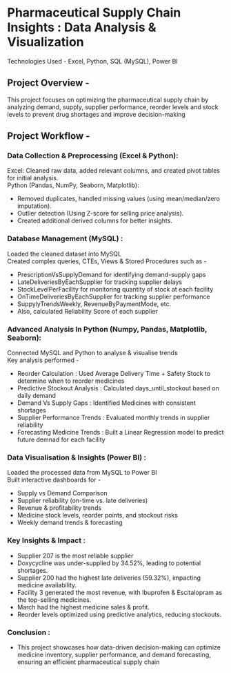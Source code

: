 # Pharmaceutical Supply Chain Insights : Data Analysis & Visualization

Technologies Used - Excel, Python, SQL (MySQL), Power BI

## Project Overview - 
This project focuses on optimizing the pharmaceutical supply chain by analyzing demand, supply, supplier performance, reorder levels and stock levels to prevent drug shortages and improve decision-making

## Project Workflow - 
### Data Collection & Preprocessing (Excel & Python): 
Excel: Cleaned raw data, added relevant columns, and created pivot tables for initial analysis.<br>
Python (Pandas, NumPy, Seaborn, Matplotlib):<br>

 - Removed duplicates, handled missing values (using mean/median/zero imputation). <br>
 - Outlier detection (Using Z-score for selling price analysis). <br>
 - Created additional derived columns for better insights. <br>

### Database Management (MySQL) :
Loaded the cleaned dataset into MySQL <br>
Created complex queries, CTEs, Views & Stored Procedures such as - <br>
 - PrescriptionVsSupplyDemand for identifying demand-supply gaps<br>
 - LateDeliveriesByEachSupplier for tracking supplier delays<br>
 - StockLevelPerFacility for monitoring quantity of stock at each facility<br>
 - OnTimeDeliveriesByEachSupplier for tracking supplier performance<br>
 - SuppylyTrendsWeekly, RevenueByPaymentMode, etc.<br>
 - Also, calculated Reliability Score of each supplier <br>

### Advanced Analysis In Python (Numpy, Pandas, Matplotlib, Seaborn):
Connected MySQL and Python to analyse & visualise trends<br>
Key analysis performed -<br>
 - Reorder Calculation : Used Average Delivery Time + Safety Stock to determine when to reorder medicines<br>
 - Predictive Stockout Analysis : Calculated days_until_stockout based on daily demand<br>
 - Demand Vs Supply Gaps : Identified Medicines with consistent shortages<br>
 - Supplier Performance Trends : Evaluated monthly trends in supplier reliability<br>
 - Forecasting Medicine Trends : Built a Linear Regression model to predict future demnad for each facility<br>

### Data Visualisation & Insights (Power BI) : 
Loaded the processed data from MySQL to Power BI<br>
Built interactive dashboards for - <br>
 - Supply vs Demand Comparison<br>
 - Supplier reliability (on-time vs. late deliveries)<br>
 - Revenue & profitability trends<br>
 - Medicine stock levels, reorder points, and stockout risks<br>
 - Weekly demand trends & forecasting<br>

### Key Insights & Impact :
- Supplier 207 is the most reliable supplier<br>
- Doxycycline was under-supplied by 34.52%, leading to potential shortages.<br>
- Supplier 200 had the highest late deliveries (59.32%), impacting medicine availability.<br>
- Facility 3 generated the most revenue, with Ibuprofen & Escitalopram as the top-selling medicines.<br>
- March had the highest medicine sales & profit.<br>
- Reorder levels optimized using predictive analytics, reducing stockouts.<br>

### Conclusion :
- This project showcases how data-driven decision-making can optimize medicine inventory, supplier performance, and demand forecasting, ensuring an efficient pharmaceutical supply chain
